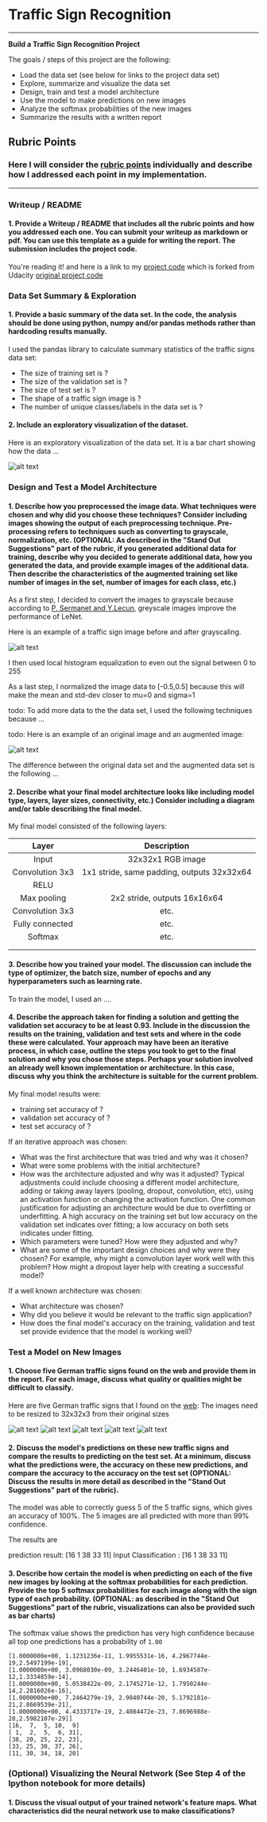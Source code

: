 # **Traffic Sign Recognition** 

---

**Build a Traffic Sign Recognition Project**

The goals / steps of this project are the following:
* Load the data set (see below for links to the project data set)
* Explore, summarize and visualize the data set
* Design, train and test a model architecture
* Use the model to make predictions on new images
* Analyze the softmax probabilities of the new images
* Summarize the results with a written report


[//]: # "Image References"

[image1]: ./examples/visualization.jpg "Visualization"
[image2]: ./examples/grayscale.jpg "Grayscaling"
[image3]: ./examples/random_noise.jpg "Random Noise"
[TrafficSign1]: ./GTSRB_Final_Test_Images/GTSRB/Final_Test/Images/00000.ppm "Traffic Sign 1"
[TrafficSign2]: ./GTSRB_Final_Test_Images/GTSRB\Final_Test/Images/00001.ppm "Traffic Sign 2"
[TrafficSign3]: ./GTSRB_Final_Test_Images/GTSRB\Final_Test/Images/00002.ppm "Traffic Sign 3"
[TrafficSign4]: ./GTSRB_Final_Test_Images/GTSRB\Final_Test/Images/00003.ppm "Traffic Sign 4"
[TrafficSign5]: ./GTSRB_Final_Test_Images/GTSRB\Final_Test/Images/00004.ppm "Traffic Sign 5"

## Rubric Points
### Here I will consider the [rubric points](https://review.udacity.com/#!/rubrics/481/view) individually and describe how I addressed each point in my implementation.  

---
### Writeup / README

#### 1. Provide a Writeup / README that includes all the rubric points and how you addressed each one. You can submit your writeup as markdown or pdf. You can use this template as a guide for writing the report. The submission includes the project code.

You're reading it! and here is a link to my [project code](https://github.com/qingyouzhao/CarND-Traffic-Sign-Classifier-Project) which is forked from Udacity [original project code](https://github.com/udacity/CarND-Traffic-Sign-Classifier-Project/blob/master/Traffic_Sign_Classifier.ipynb)

### Data Set Summary & Exploration

#### 1. Provide a basic summary of the data set. In the code, the analysis should be done using python, numpy and/or pandas methods rather than hardcoding results manually.

I used the pandas library to calculate summary statistics of the traffic
signs data set:

* The size of training set is ?
* The size of the validation set is ?
* The size of test set is ?
* The shape of a traffic sign image is ?
* The number of unique classes/labels in the data set is ?

#### 2. Include an exploratory visualization of the dataset.

Here is an exploratory visualization of the data set. It is a bar chart showing how the data ...

![alt text][image1]

### Design and Test a Model Architecture

#### 1. Describe how you preprocessed the image data. What techniques were chosen and why did you choose these techniques? Consider including images showing the output of each preprocessing technique. Pre-processing refers to techniques such as converting to grayscale, normalization, etc. (OPTIONAL: As described in the "Stand Out Suggestions" part of the rubric, if you generated additional data for training, describe why you decided to generate additional data, how you generated the data, and provide example images of the additional data. Then describe the characteristics of the augmented training set like number of images in the set, number of images for each class, etc.)

As a first step, I decided to convert the images to grayscale because according to [P. Sermanet and Y.Lecun](http://yann.lecun.com/exdb/publis/pdf/sermanet-ijcnn-11.pdf), greyscale images improve the performance of LeNet.

Here is an example of a traffic sign image before and after grayscaling.

![alt text][image2]

I then used local histogram equalization to even out the signal between 0 to 255

As a last step, I normalized the image data to [-0.5,0.5] because this will make the mean and std-dev closer to mu=0 and sigma=1

todo: To add more data to the the data set, I used the following techniques because ... 

todo: Here is an example of an original image and an augmented image:

![alt text][image3]

The difference between the original data set and the augmented data set is the following ... 


#### 2. Describe what your final model architecture looks like including model type, layers, layer sizes, connectivity, etc.) Consider including a diagram and/or table describing the final model.

My final model consisted of the following layers:

| Layer         		|     Description	        					|
|:---------------------:|:---------------------------------------------:|
| Input         		| 32x32x1 RGB image   						|
| Convolution 3x3     	| 1x1 stride, same padding, outputs 32x32x64 	|
| RELU					|												|
| Max pooling	      	| 2x2 stride,  outputs 16x16x64 				|
| Convolution 3x3	    | etc.      									|
| Fully connected		| etc.        									|
| Softmax				| etc.        									|
|						|												|
|						|												|



#### 3. Describe how you trained your model. The discussion can include the type of optimizer, the batch size, number of epochs and any hyperparameters such as learning rate.

To train the model, I used an ....

#### 4. Describe the approach taken for finding a solution and getting the validation set accuracy to be at least 0.93. Include in the discussion the results on the training, validation and test sets and where in the code these were calculated. Your approach may have been an iterative process, in which case, outline the steps you took to get to the final solution and why you chose those steps. Perhaps your solution involved an already well known implementation or architecture. In this case, discuss why you think the architecture is suitable for the current problem.

My final model results were:
* training set accuracy of ?
* validation set accuracy of ? 
* test set accuracy of ?

If an iterative approach was chosen:
* What was the first architecture that was tried and why was it chosen?
* What were some problems with the initial architecture?
* How was the architecture adjusted and why was it adjusted? Typical adjustments could include choosing a different model architecture, adding or taking away layers (pooling, dropout, convolution, etc), using an activation function or changing the activation function. One common justification for adjusting an architecture would be due to overfitting or underfitting. A high accuracy on the training set but low accuracy on the validation set indicates over fitting; a low accuracy on both sets indicates under fitting.
* Which parameters were tuned? How were they adjusted and why?
* What are some of the important design choices and why were they chosen? For example, why might a convolution layer work well with this problem? How might a dropout layer help with creating a successful model?

If a well known architecture was chosen:
* What architecture was chosen?
* Why did you believe it would be relevant to the traffic sign application?
* How does the final model's accuracy on the training, validation and test set provide evidence that the model is working well?


### Test a Model on New Images

#### 1. Choose five German traffic signs found on the web and provide them in the report. For each image, discuss what quality or qualities might be difficult to classify.

Here are five German traffic signs that I found on the [web](http://benchmark.ini.rub.de/?section=gtsrb&subsection=dataset): The images need to be resized to 32x32x3 from their original sizes

![alt text][TrafficSign1] ![alt text][TrafficSign2] ![alt text][TrafficSign3] 
![alt text][TrafficSign4] ![alt text][TrafficSign5]



#### 2. Discuss the model's predictions on these new traffic signs and compare the results to predicting on the test set. At a minimum, discuss what the predictions were, the accuracy on these new predictions, and compare the accuracy to the accuracy on the test set (OPTIONAL: Discuss the results in more detail as described in the "Stand Out Suggestions" part of the rubric).

The model was able to correctly guess 5 of the 5 traffic signs, which gives an accuracy of 100%.  The 5 images are all predicted with more than 99% confidence.

The results are 

prediction result: [16  1 38 33 11]
Input Classification : [16  1 38 33 11]

#### 3. Describe how certain the model is when predicting on each of the five new images by looking at the softmax probabilities for each prediction. Provide the top 5 softmax probabilities for each image along with the sign type of each probability. (OPTIONAL: as described in the "Stand Out Suggestions" part of the rubric, visualizations can also be provided such as bar charts)

The softmax value shows the prediction has very high confidence because all top one predictions has a probability of `1.00`

```
[1.0000000e+00, 1.1231236e-11, 1.9955531e-16, 4.2967744e-19,2.5497199e-19],
[1.0000000e+00, 3.0968030e-09, 3.2446401e-10, 1.6934587e-12,1.3334859e-14],
[1.0000000e+00, 5.0538422e-09, 2.1745271e-12, 1.7950244e-14,2.2816026e-16],
[1.0000000e+00, 7.2464279e-19, 2.9840744e-20, 5.1792181e-21,2.8669539e-21],
[1.0000000e+00, 4.4333717e-19, 2.4084472e-23, 7.8696988e-28,2.5982107e-29]]
[16,  7,  5, 10,  9]       
[ 1,  2,  5,  6, 31],
[38, 20, 25, 22, 23],
[33, 25, 30, 37, 26],
[11, 30, 34, 18, 20]
```



### (Optional) Visualizing the Neural Network (See Step 4 of the Ipython notebook for more details)
#### 1. Discuss the visual output of your trained network's feature maps. What characteristics did the neural network use to make classifications?



